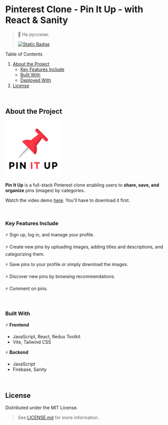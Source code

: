 # Pinterest Clone - Pin It Up - with React & Sanity

> :speech_balloon: На русском:
> 
> [![Static Badge](https://img.shields.io/badge/lang-ru-%23e3242b)](https://github.com/elizaveta-sm/pin-it-up/blob/main/README.ru.md)

<!-- TABLE OF CONTENTS -->
<summary>Table of Contents</summary>
<ol>
  <li>
    <a href="#about-the-project">About the Project</a>
    <ul>
      <li><a href="#key-features-include">Key Features Include</a></li>
      <li><a href="#built-with">Built With</a></li>
      <li><a href="#deployed-with">Deployed With</a></li>
    </ul>
  </li>
  <li><a href="#license">License</a></li>
</ol>

&nbsp;

<!-- ABOUT THE PROJECT -->
## About the Project

<img alt="pin it up logo" src="./frontend/public/pin-it-up-logo.png" height="175" />

**Pin It Up** is a full-stack Pinterest clone enabling users to **share, save, and organize** pins (images) by categories.

Watch the video demo <a href="https://github.com/elizaveta-sm/pin-it-up/blob/main/assets/pin-it-up-desktop.mp4">here</a>. You'll have to download it first.

&nbsp;

### Key Features Include

:zap: Sign up, log in, and manage your profile.

:zap: Create new pins by uploading images, adding titles and descriptions, and categorizing them.

:zap: Save pins to your profile or simply download the images.

:zap: Discover new pins by browsing recommendations.

:zap: Comment on pins.

&nbsp;

### Built With

:zap: **Frontend**
* JavaScript, React, Redux Toolkit
* Vite, Tailwind CSS

:zap: **Backend**
* JavaScript
* Firebase, Sanity

&nbsp;

## License
Distributed under the MIT License. 

> See <a href="https://github.com/elizaveta-sm/pin-it-up/blob/main/LICENSE.md">LICENSE.md</a> for more information.

